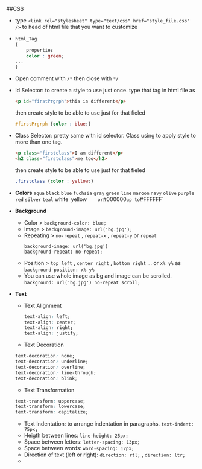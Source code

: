 ##CSS

* type `<link rel="stylesheet" type="text/css" href="style_file.css" />` to head of html file that you want to customize

* 	```css
	html_Tag
	{
		properties
		color : green;
	...
	}
	```
   
* Open comment with `/*` then close with `*/`
* Id Selector: to create a style to use just once. 
	type that tag in html file as 
	```html
	<p id="firstPrgrph">this is different</p>
	```
    
	then create style to be able to use just for that fieled 

	```css
	#firstPrgrph {color : blue;}
	```   
* Class Selector: pretty same with id selector. Class using to apply style to more than one tag.  
	```html
	<p class="firstclass">I am different</p>
	<h2 class="firstclass">me too</h2>
	```
    
	then create style to be able to use just for that fieled 

	```css
	.firstclass {color : yellow;}
	``` 
   
* **Colors**
`aqua` `black` `blue` `fuchsia` `gray` `green` `lime` `maroon` `navy` 
`olive` `purple` `red` `silver` `teal` white` `yellow`    
or `#000000` up to `#FFFFFF`
   
* **Background** 
	* Color > `background-color: blue;`
	* Image > `background-image: url('bg.jpg');`
	* Repeating > `no-repeat` , `repeat-x` , `repeat-y` or `repeat` 
		```
		background-image: url('bg.jpg')
		background-repeat: no-repeat;

		```
	* Position > `top left` , `center right` , `bottom right` ... or `x% y%` as `background-position: x% y%`
	* You can use whole image as bg and image can be scrolled. `background: url('bg.jpg') no-repeat scroll;`
    
* **Text**    

	* Text Alignment
		```CSS
		text-align: left;
		text-align: center;
		text-align: right;
		text-align: justify;
		```
	* Text Decoration
	```CSS
	text-decoration: none;
	text-decoration: underline;
	text-decoration: overline;
	text-decoration: line-through;
	text-decoration: blink;
	```
	* Text Transformation
	```CSS
	text-transform: uppercase;
	text-transform: lowercase;
	text-transform: capitalize;
	```
	* Text Indentation: to arrange indentation in paragraphs.
	`text-indent: 75px;`
	* Heigth between lines: `line-height: 25px;`
	* Space between letters: `letter-spacing: 13px;`
	* Space between words: `word-spacing: 12px;`
	* Direction of text (left or right): `direction: rtl;` , `direction: ltr;`
	* 


